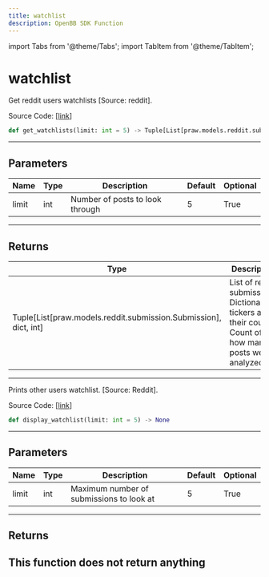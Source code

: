 ```yaml
---
title: watchlist
description: OpenBB SDK Function
---
```


import Tabs from '@theme/Tabs';
import TabItem from '@theme/TabItem';

# watchlist

<Tabs>
<TabItem value="model" label="Model" default>

Get reddit users watchlists [Source: reddit].

Source Code: [[link](https://github.com/OpenBB-finance/OpenBBTerminal/tree/main/openbb_terminal/common/behavioural_analysis/reddit_model.py#L40)]
```python
def get_watchlists(limit: int = 5) -> Tuple[List[praw.models.reddit.submission.Submission], dict, int]
```
---
## Parameters
| Name | Type | Description | Default | Optional |
| ---- | ---- | ----------- | ------- | -------- |
| limit | int | Number of posts to look through | 5 | True |

---
## Returns
| Type | Description |
| ---- | ----------- |
| Tuple[List[praw.models.reddit.submission.Submission], dict, int] | List of reddit submissions,<br/>Dictionary of tickers and their count,<br/>Count of how many posts were analyzed. |
---


</TabItem>
<TabItem value="view" label="View">

Prints other users watchlist. [Source: Reddit].

Source Code: [[link](https://github.com/OpenBB-finance/OpenBBTerminal/tree/main/openbb_terminal/common/behavioural_analysis/reddit_view.py#L138)]
```python
def display_watchlist(limit: int = 5) -> None
```
---
## Parameters
| Name | Type | Description | Default | Optional |
| ---- | ---- | ----------- | ------- | -------- |
| limit | int | Maximum number of submissions to look at | 5 | True |

---
## Returns
This function does not return anything
---


</TabItem>
</Tabs>